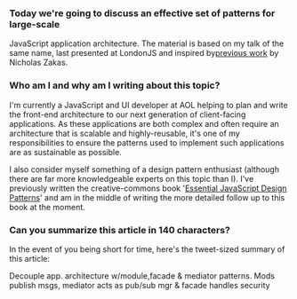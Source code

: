 ### Today we're going to discuss an effective set of patterns for large-scale
JavaScript application architecture. The material is based on my talk of the 
same name, last presented at LondonJS and inspired by[previous work][1] by
Nicholas Zakas.


### Who am I and why am I writing about this topic?

I'm currently a JavaScript and UI developer at AOL helping to plan and write
the front-end architecture to our next generation of client-facing applications.
As these applications are both complex and often require an architecture that is
scalable and highly-reusable, it's one of my responsibilities to ensure the 
patterns used to implement such applications are as sustainable as possible.

I also consider myself something of a design pattern enthusiast (although there
are far more knowledgeable experts on this topic than I). I've previously 
written the creative-commons book
'[Essential JavaScript Design Patterns][2]' and am in the middle of writing the
more detailed follow up to this book at the moment.


### Can you summarize this article in 140 characters?

In the event of you being short for time, here's the tweet-sized summary of
this article:

Decouple app. architecture w/module,facade & mediator patterns. Mods publish
msgs, mediator acts as pub/sub mgr & facade handles security


[1]: http://yuilibrary.com/theater/nicholas-zakas/zakas-architecture/
[2]: http://addyosmani.com/resources/essentialjsdesignpatterns/book/